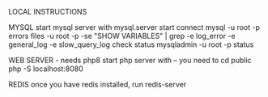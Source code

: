 
LOCAL INSTRUCTIONS

MYSQL
start mysql server with
mysql.server start
connect
mysql -u root -p
errors files
-u root -p -se "SHOW VARIABLES" | grep -e log_error -e general_log -e slow_query_log
check status
mysqladmin -u root -p status

WEB SERVER - needs php8
start php server with – you need to cd public
php -S localhost:8080

REDIS
once you have redis installed, run
redis-server
